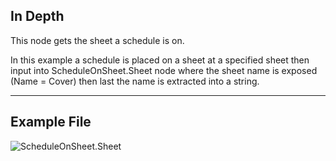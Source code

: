 ## In Depth
This node gets the sheet a schedule is on.

In this example a schedule is placed on a sheet at a specified sheet then input into ScheduleOnSheet.Sheet node where the sheet name is exposed (Name = Cover) then last the name is extracted into a string. 

___
## Example File

![ScheduleOnSheet.Sheet](./Revit.Elements.ScheduleOnSheet.Sheet_img.jpg)